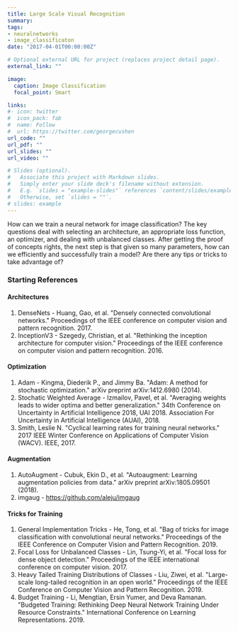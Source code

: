 ```yaml
---
title: Large Scale Visual Recognition
summary:
tags:
- neuralnetworks
- image_classificaton
date: "2017-04-01T00:00:00Z"

# Optional external URL for project (replaces project detail page).
external_link: ""

image:
  caption: Image Classification
  focal_point: Smart

links:
#- icon: twitter
#  icon_pack: fab
#  name: Follow
#  url: https://twitter.com/georgecushen
url_code: ""
url_pdf: ""
url_slides: ""
url_video: ""

# Slides (optional).
#   Associate this project with Markdown slides.
#   Simply enter your slide deck's filename without extension.
#   E.g. `slides = "example-slides"` references `content/slides/example-slides.md`.
#   Otherwise, set `slides = ""`.
# slides: example
---
```

How can we train a neural network for image classification? The key questions deal with selecting an architecture, an appropriate loss function, an optimizer, and dealing with unbalanced classes. After getting the proof of concepts rights, the next step is that given so many parameters, how can we efficiently and successfully train a model? Are there any tips or tricks to take advantage of?


### Starting References
#### Architectures
1. DenseNets - Huang, Gao, et al. "Densely connected convolutional networks." Proceedings of the IEEE conference on computer vision and pattern recognition. 2017.
2. InceptionV3 - Szegedy, Christian, et al. "Rethinking the inception architecture for computer vision." Proceedings of the IEEE conference on computer vision and pattern recognition. 2016.

#### Optimization
1. Adam - Kingma, Diederik P., and Jimmy Ba. "Adam: A method for stochastic optimization." arXiv preprint arXiv:1412.6980 (2014).
2. Stochatic Weighted Average - Izmailov, Pavel, et al. "Averaging weights leads to wider optima and better generalization." 34th Conference on Uncertainty in Artificial Intelligence 2018, UAI 2018. Association For Uncertainty in Artificial Intelligence (AUAI), 2018.
3. Smith, Leslie N. "Cyclical learning rates for training neural networks." 2017 IEEE Winter Conference on Applications of Computer Vision (WACV). IEEE, 2017.

#### Augmentation
1. AutoAugment - Cubuk, Ekin D., et al. "Autoaugment: Learning augmentation policies from data." arXiv preprint arXiv:1805.09501 (2018).
2. imgaug - https://github.com/aleju/imgaug


#### Tricks for Training
1. General Implementation Tricks - He, Tong, et al. "Bag of tricks for image classification with convolutional neural networks." Proceedings of the IEEE Conference on Computer Vision and Pattern Recognition. 2019.
2. Focal Loss for Unbalanced Classes - Lin, Tsung-Yi, et al. "Focal loss for dense object detection." Proceedings of the IEEE international conference on computer vision. 2017.
3. Heavy Tailed Training Distributions of Classes - Liu, Ziwei, et al. "Large-scale long-tailed recognition in an open world." Proceedings of the IEEE Conference on Computer Vision and Pattern Recognition. 2019.
4. Budget Training - Li, Mengtian, Ersin Yumer, and Deva Ramanan. "Budgeted Training: Rethinking Deep Neural Network Training Under Resource Constraints." International Conference on Learning Representations. 2019.
